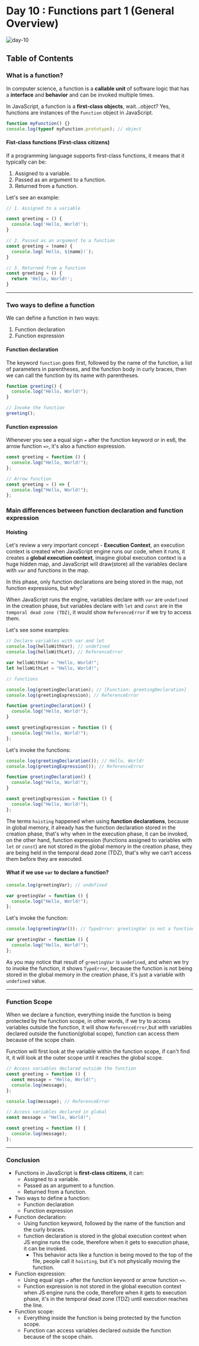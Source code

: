 # Day 10 : Functions part 1 (General Overview)

![day-10](./Day-10.png)

## Table of Contents

### What is a function?

In computer science, a function is a **callable unit** of software logic that has a **interface** and **behavior** and can be invoked multiple times.

In JavaScript, a function is a **first-class objects**, wait...object? Yes, functions are instances of the `Function` object in JavaScript.

```javascript
function myFunction() {}
console.log(typeof myFunction.prototype); // object
```

#### Fist-class functions (First-class citizens)

If a programming language supports first-class functions, it means that it typically can be:

1. Assigned to a variable.
2. Passed as an argument to a function.
3. Returned from a function.

Let's see an example:

```javascript
// 1. Assigned to a variable

const greeting = () {
  console.log('Hello, World!');
}

// 2. Passed as an argument to a function
const greeting = (name) {
  console.log(`Hello, ${name}!`);
}

// 3. Returned from a function
const greeting = () {
  return 'Hello, World!';
}
```

---

### Two ways to define a function

We can define a function in two ways:

1. Function declaration
2. Function expression

#### Function declaration

The keyword `function` goes first, followed by the name of the function, a list of parameters in parentheses, and the function body in curly braces, then we can call the function by its name with parentheses.

```javascript
function greeting() {
  console.log("Hello, World!");
}

// Invoke the function
greeting();
```

#### Function expression

Whenever you see a equal sign `=` after the function keyword or in es6, the arrow function `=>`, it's also a function expression.

```javascript
const greeting = function () {
  console.log("Hello, World!");
};

// Arrow function
const greeting = () => {
  console.log("Hello, World!");
};
```

### Main differences between function declaration and function expression

#### Hoisting

Let's review a very important concept - **Execution Context**, an execution context is created when JavaScript engine runs our code, when it runs, it creates a **global execution context**, imagine global execution context is a huge hidden map, and JavaScript will draw(store) all the variables declare with `var` and functions in the map.

In this phase, only function declarations are being stored in the map, not function expressions, but why?

When JavaScript runs the engine, variables declare with `var` are `undefined` in the creation phase, but variables declare with `let` and `const` are in the `temporal dead zone (TDZ)`, it would show `ReferenceError` if we try to access them.

Let's see some examples:

```javascript
// Declare variables with var and let
console.log(helloWithVar); // undefined
console.log(helloWithLet); // ReferenceError

var helloWithVar = "Hello, World!";
let helloWithLet = "Hello, World!";
```

```javascript
// functions

console.log(greetingDeclaration); // [Function: greetingDeclaration]
console.log(greetingExpression); // ReferenceError

function greetingDeclaration() {
  console.log("Hello, World!");
}

const greetingExpression = function () {
  console.log("Hello, World!");
};
```

Let's invoke the functions:

```javascript
console.log(greetingDeclaration()); // Hello, World!
console.log(greetingExpression()); // ReferenceError

function greetingDeclaration() {
  console.log("Hello, World!");
}

const greetingExpression = function () {
  console.log("Hello, World!");
};
```

The terms `hoisting` happened when using **function declarations**, because in global memory, it already has the function declaration stored in the creation phase, that's why when in the execution phase, it can be invoked, on the other hand, function expression (functions assigned to variables with `let` or `const`) are not stored in the global memory in the creation phase, they are being held in the temporal dead zone (TDZ), that's why we can't access them before they are executed.

#### What if we use `var` to declare a function?

```javascript
console.log(greetingVar); // undefined

var greetingVar = function () {
  console.log("Hello, World!");
};
```

Let's invoke the function:

```javascript
console.log(greetingVar()); // TypeError: greetingVar is not a function

var greetingVar = function () {
  console.log("Hello, World!");
};
```

As you may notice that result of `greetingVar` is `undefined`, and when we try to invoke the function, it shows `TypeError`, because the function is not being stored in the global memory in the creation phase, it's just a variable with `undefined` value.

---

### Function Scope

When we declare a function, everything inside the function is being protected by the function scope, in other words, if we try to access variables outside the function, it will show `ReferenceError`,but with variables declared outside the function(global scope), function can access them because of the scope chain.

Function will first look at the variable within the function scope, if can't find it, it will look at the outer scope until it reaches the global scope.

```javascript
// Access variables declared outside the function
const greeting = function () {
  const message = "Hello, World!";
  console.log(message);
};

console.log(message); // ReferenceError
```

```javascript
// Access variables declared in global
const message = "Hello, World!";

const greeting = function () {
  console.log(message);
};
```

---

### Conclusion

- Functions in JavaScript is **first-class citizens**, it can:
  - Assigned to a variable.
  - Passed as an argument to a function.
  - Returned from a function.
- Two ways to define a function:
  - Function declaration
  - Function expression
- Function declaration:
  - Using function keyword, followed by the name of the function and the curly braces.
  - function declaration is stored in the global execution context when JS engine runs the code, therefore when it gets to execution phase, it can be invoked.
    - This behavior acts like a function is being moved to the top of the file, people call it `hoisting`, but it's not physically moving the function.
- Function expression:
  - Using equal sign `=` after the function keyword or arrow function `=>`.
  - Function expression is not stored in the global execution context when JS engine runs the code, therefore when it gets to execution phase, it's in the temporal dead zone (TDZ) until execution reaches the line.
- Function scope:
  - Everything inside the function is being protected by the function scope.
  - Function can access variables declared outside the function because of the scope chain.
